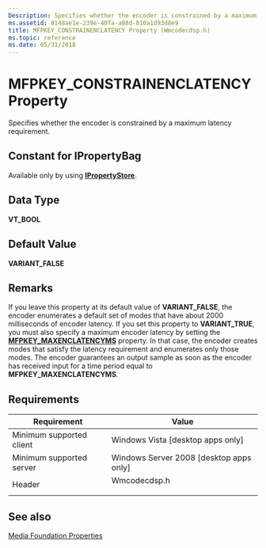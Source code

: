 ```yaml
---
Description: Specifies whether the encoder is constrained by a maximum latency requirement.
ms.assetid: 8148ae1e-239e-40fa-a88d-810a1d93d8e9
title: MFPKEY_CONSTRAINENCLATENCY Property (Wmcodecdsp.h)
ms.topic: reference
ms.date: 05/31/2018
---
```


# MFPKEY\_CONSTRAINENCLATENCY Property

Specifies whether the encoder is constrained by a maximum latency requirement.

## Constant for IPropertyBag

Available only by using [**IPropertyStore**](/windows/win32/api/propsys/nn-propsys-ipropertystore).

## Data Type

**VT\_BOOL**

## Default Value

**VARIANT\_FALSE**

## Remarks

If you leave this property at its default value of **VARIANT\_FALSE**, the encoder enumerates a default set of modes that have about 2000 milliseconds of encoder latency. If you set this property to **VARIANT\_TRUE**, you must also specify a maximum encoder latency by setting the [**MFPKEY\_MAXENCLATENCYMS**](mfpkey-maxenclatencymsproperty.md) property. In that case, the encoder creates modes that satisfy the latency requirement and enumerates only those modes. The encoder guarantees an output sample as soon as the encoder has received input for a time period equal to **MFPKEY\_MAXENCLATENCYMS**.

## Requirements



| Requirement | Value |
|-------------------------------------|-----------------------------------------------------------------------------------------|
| Minimum supported client<br/> | Windows Vista \[desktop apps only\]<br/>                                          |
| Minimum supported server<br/> | Windows Server 2008 \[desktop apps only\]<br/>                                    |
| Header<br/>                   | <dl> <dt>Wmcodecdsp.h</dt> </dl> |



## See also

<dl> <dt>

[Media Foundation Properties](media-foundation-properties.md)
</dt> </dl>

 

 
